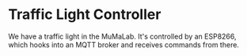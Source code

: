 # Traffic Light Controller

We have a traffic light in the MuMaLab. It's controlled by an ESP8266, which hooks into an MQTT broker and receives commands from there.
